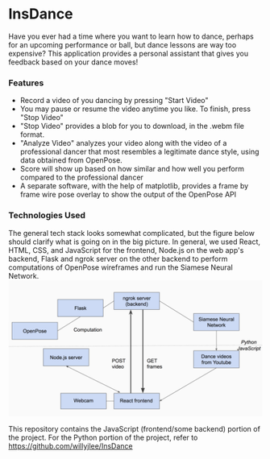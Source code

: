 # InsDance
Have you ever had a time where you want to learn how to dance, perhaps for an upcoming performance or ball, but dance lessons are way too expensive? This application provides a personal assistant that gives you feedback based on your dance moves!

### Features
- Record a video of you dancing by pressing "Start Video"
- You may pause or resume the video anytime you like. To finish, press "Stop Video"
- "Stop Video" provides a blob for you to download, in the .webm file format. 
- "Analyze Video" analyzes your video along with the video of a professional dancer that most resembles a legitimate dance style, using data obtained from OpenPose.
- Score will show up based on how similar and how well you perform compared to the professional dancer
- A separate software, with the help of matplotlib, provides a frame by frame wire pose overlay to show the output of the OpenPose API

### Technologies Used
The general tech stack looks somewhat complicated, but the figure below should clarify what is going on in the big picture. In general, we used React, HTML, CSS, and JavaScript for the frontend, Node.js on the web app's backend, Flask and ngrok server on the other backend to perform computations of OpenPose wireframes and run the Siamese Neural Network.
![TechStack](screenshots/techstack.png)

This repository contains the JavaScript (frontend/some backend) portion of the project. For the Python portion of the project, refer to https://github.com/willyjlee/InsDance
